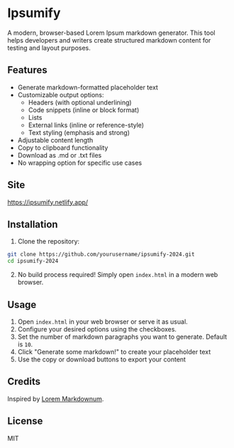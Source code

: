 # Ipsumify

A modern, browser-based Lorem Ipsum markdown generator. This tool helps developers and writers create structured markdown content for testing and layout purposes.

## Features

- Generate markdown-formatted placeholder text
- Customizable output options:
  - Headers (with optional underlining)
  - Code snippets (inline or block format)
  - Lists
  - External links (inline or reference-style)
  - Text styling (emphasis and strong)
- Adjustable content length
- Copy to clipboard functionality
- Download as .md or .txt files
- No wrapping option for specific use cases

## Site

https://ipsumify.netlify.app/

## Installation

1. Clone the repository:

```bash
git clone https://github.com/yourusername/ipsumify-2024.git
cd ipsumify-2024
```

2. No build process required! Simply open `index.html` in a modern web browser.

## Usage

1. Open `index.html` in your web browser or serve it as usual.
2. Configure your desired options using the checkboxes.
3. Set the number of markdown paragraphs you want to generate. Default is `10`.
4. Click "Generate some markdown!" to create your placeholder text
5. Use the copy or download buttons to export your content

## Credits

Inspired by [Lorem Markdownum](https://jaspervdj.be/lorem-markdownum/).

## License

MIT
